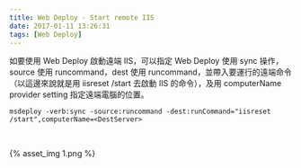```yaml
---
title: Web Deploy - Start remote IIS
date: 2017-01-11 13:26:31
tags: [Web Deploy]
---
```


如要使用 Web Deploy 啟動遠端 IIS，可以指定 Web Deploy 使用 sync 操作，source 使用 runcommand，dest 使用 runcommand，並帶入要運行的遠端命令（以這邊來說就是用 iisreset /start 去啟動 IIS 的命令），及用 computerName provider setting 指定遠端電腦的位置。  

<!-- More -->

    msdeploy -verb:sync -source:runcommand -dest:runCommand="iisreset /start",computerName=<DestServer>

<br/>


{% asset_img 1.png %}

<br/>